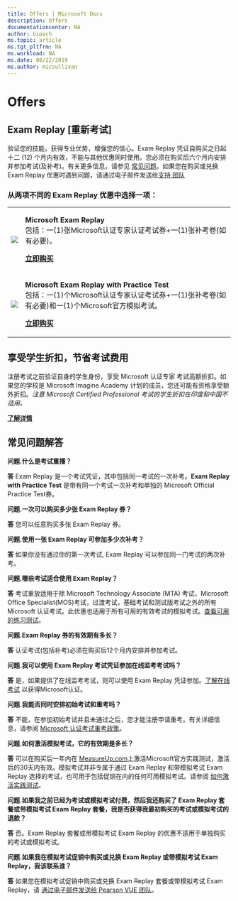 ```yaml
---
title: Offers | Microsoft Docs
description: Offers 
documentationcenter: NA 
author: bipach
ms.topic: article
ms.tgt_pltfrm: NA
ms.workload: NA
ms.date: 08/22/2019
ms.author: micsullivan
---
```

# Offers

## Exam Replay [重新考试]

验证您的技能，获得专业优势，增强您的信心。Exam Replay 凭证自购买之日起十二 (12) 个月内有效，不能与其他优惠同时使用。您必须在购买后六个月内安排并参加考试(及补考)。有关更多信息，请参见 [常见问题](#frequently-ask-questions)。如果您在购买或兑换 Exam Replay 优惠时遇到问题，请通过电子邮件发送给[支持 团队](mailto:mindhub@pearson.com)

### 从两项不同的 Exam Replay 优惠中选择一项：

<div>
    <table border="0">
        <tr>
            <td>
                <img src="images/exam-replay-thumbnail.png">
            </td>
            <td>                
                <p><strong>Microsoft Exam Replay</strong><br/>包括：一(1)张Microsoft认证专家认证考试券+一(1)张补考卷(如有必要)。</p>
                <p><a href="https://us.mindhub.com/p/Microsoft-Exam-Replay?utm_source=msftmarketing&utm_medium=msft_offers&utm_campaign=ExamReplayFY20&utm_term=ERFY20&utm_content=weblink3"><strong>立即购买</strong></a></p>
            </td>
        </tr>
        <tr>
            <td>
                <img src="images/exam-replay-with-practice-test-thumbnail.png">
            </td>
            <td>
               <p> <strong>Microsoft Exam Replay with Practice Test</strong> <br/>包括：一(1)个Microsoft认证专家认证考试券+一(1)张补考卷(如有必要)和一(1)个Microsoft官方模拟考试。</p>
               <p><a href="https://us.mindhub.com/p/Microsoft-Exam-Replay-PT?utm_source=msftmarketing&utm_medium=msft_offers&utm_campaign=ExamReplayFY20&utm_term=ERFY20&utm_content=weblink"><strong>立即购买</strong></a></p>
            </td>
        </tr>
    </table>
</div>


## 享受学生折扣，节省考试费用
注册考试之前验证自身的学生身份，享受 Microsoft 认证专家  考试高额折扣。如果您的学校是 Microsoft Imagine Academy 计划的成员，您还可能有资格享受额外折扣。*注意 Microsoft Certified Professional 考试的学生折扣在印度和中国不适用。*

[**了解详情**](/learn/certifications/certification-exam-policies)

## <a name="frequently-asked-questions"></a>常见问题解答

**问题.什么是考试重播？**

**答** Exam Replay 是一个考试凭证，其中包括同一考试的一次补考。**Exam Replay with Practice Test** 是带有同一个考试一次补考和单独的 Microsoft Official Practice Test券。

**问题.一次可以购买多少张 Exam Replay 券？**

**答** 您可以任意购买多张 Exam Replay 券。

**问题.使用一张 Exam Replay 可参加多少次补考？**

**答** 如果你没有通过你的第一次考试, Exam Replay 可以参加同一门考试的两次补考。

**问题.哪些考试适合使用 Exam Replay？**

**答** 考试重放适用于除 Microsoft Technology Associate (MTA) 考试，Microsoft Office Specialist(MOS)考试，过渡考试，基础考试和测试版考试之外的所有 Microsoft 认证考试。此优惠也适用于所有可用的有效考试的模拟考试。[查看可用的练习测试](https://us.mindhub.com/microsoft-practice-tests)。

**问题.Exam Replay 券的有效期有多长？**

**答** 认证考试(包括补考)必须在购买后12个月内安排并参加考试。

**问题.我可以使用 Exam Replay 考试凭证参加在线监考考试吗？**

**答** 是，如果提供了在线监考考试，则可以使用 Exam Replay 凭证参加。[了解在线考试](/learn/certifications/online-exams) 以获得Microsoft认证。

**问题.我能否同时安排初始考试和重考吗？**

**答** 不能，在参加初始考试并且未通过之后，您才能注册申请重考。有关详细信息，请参阅 [Microsoft 认证考试重考政策](/learn/certifications/certification-exam-policies#exam-retake-policy)。

**问题.如何激活模拟考试，它的有效期是多长？**

**答** 可以在购买后一年内在 [MeasureUp.com](https://www.measureup.com/)上激活Microsoft官方实践测试，激活后的30天内有效。模拟考试并非专属于通过 Exam Replay 和带模拟考试 Exam Replay 选择的考试，也可用于包括促销在内的任何可用模拟考试。请参阅 [如何激活实践测试](https://home.pearsonvue.com/microsoft/practicetests)。

**问题.如果我之前已经为考试或模拟考试付费，然后我还购买了 Exam Replay 套餐或带模拟考试 Exam Replay 套餐，我是否获得我最初购买的考试或模拟考试的退款？**

**答** 否。Exam Replay 套餐或带模拟考试 Exam Replay 的优惠不适用于单独购买的考试或模拟考试。

**问题.如果我在模拟考试促销中购买或兑换 Exam Replay 或带模拟考试 Exam Replay，我该联系谁？**

**答** 如果您在模拟考试促销中购买或兑换 Exam Replay 套餐或带模拟考试 Exam Replay，请 [通过电子邮件发送给 Pearson VUE 团队](mailto:mindhub@pearson.com)。



